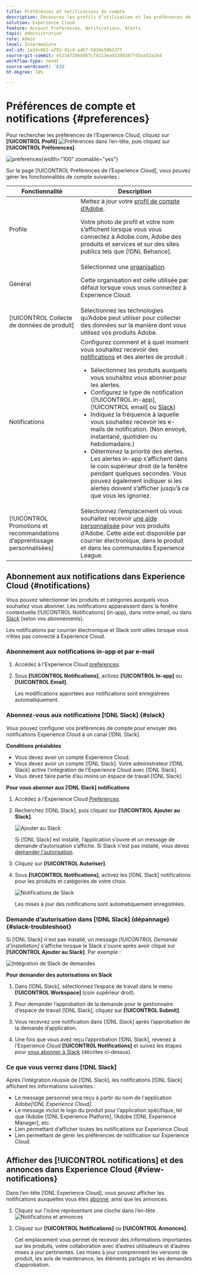 ```yaml
---
title: Préférences et notifications de compte
description: Découvrez les profils d’utilisation et les préférences de compte dans Experience Cloud. Abonnez-vous aux notifications de produit pour les emails et  [!DNL Slack], et configurez des alertes de produit.
solution: Experience Cloud
feature: Account Preferences, Notifications, Alerts
topic: Administration
role: Admin
level: Intermediate
exl-id: 1e34c6b2-a792-41c4-adb7-583de596237f
source-git-commit: e523471b6dd67cf8213ead3208347fd3aa32a164
workflow-type: tm+mt
source-wordcount: '633'
ht-degree: 10%

---
```


# Préférences de compte et notifications {#preferences}

Pour rechercher les préférences de l’Experience Cloud, cliquez sur **[!UICONTROL Profil]** ![Préférences](../assets/preferences-icon-sm.png) dans l’en-tête, puis cliquez sur **[!UICONTROL Préférences]**.

![preferences](../assets/preferences-navigation.png){width="100" zoomable="yes"}

Sur la page [!UICONTROL Préférences de l’Experience Cloud], vous pouvez gérer les fonctionnalités de compte suivantes :

| Fonctionnalité | Description |
|--- |--- |
| Profile | Mettez à jour votre [profil de compte d’Adobe](https://account.adobe.com/profile). <p>Votre photo de profil et votre nom s’affichent lorsque vous vous connectez à Adobe.com, Adobe des produits et services et sur des sites publics tels que [!DNL Behance]. |
| Général | Sélectionnez une [organisation](../administration/organizations.md).<p>Cette organisation est celle utilisée par défaut lorsque vous vous connectez à Experience Cloud. |
| [!UICONTROL Collecte de données de produit] | Sélectionnez les technologies qu’Adobe peut utiliser pour collecter des données sur la manière dont vous utilisez vos produits Adobe. |
| Notifications | Configurez comment et à quel moment vous souhaitez recevoir des [notifications](#subscribe-to-notifications-in-experience-cloud) et des alertes de produit : <ul><li>Sélectionnez les produits auxquels vous souhaitez vous abonner pour les alertes.</li><li>Configurez le type de notification ([!UICONTROL in-app], [!UICONTROL email] ou [Slack](#slack-notifications))</li><li>Indiquez la fréquence à laquelle vous souhaitez recevoir les e-mails de notification. (Non envoyé, instantané, quotidien ou hebdomadaire.)</li><li>Déterminez la priorité des alertes. Les alertes in-app s’affichent dans le coin supérieur droit de la fenêtre pendant quelques secondes. Vous pouvez également indiquer si les alertes doivent s’afficher jusqu’à ce que vous les ignoriez.</li></ul> |
| [!UICONTROL Promotions et recommandations d’apprentissage personnalisées] | Sélectionnez l’emplacement où vous souhaitez recevoir [une aide personnalisée](personalized-learning.md) pour vos produits d’Adobe. Cette aide est disponible par courrier électronique, dans le produit et dans les communautés Experience League. |

## Abonnement aux notifications dans Experience Cloud {#notifications}

Vous pouvez sélectionner les produits et catégories auxquels vous souhaitez vous abonner. Les notifications apparaissent dans la fenêtre contextuelle [!UICONTROL  Notifications] (in-app), dans votre email, ou dans [Slack](#slack-notifications) (selon vos abonnements).

Les notifications par courrier électronique et Slack sont utiles lorsque vous n’êtes pas connecté à Experience Cloud.

### Abonnement aux notifications in-app et par e-mail

1. Accédez à l’Experience Cloud [preferences](https://experience.adobe.com/preferences).

1. Sous **[!UICONTROL Notifications]**, activez **[!UICONTROL In-app]** ou **[!UICONTROL Email]**.

   Les modifications apportées aux notifications sont enregistrées automatiquement.

### Abonnez-vous aux notifications [!DNL Slack] {#slack}

Vous pouvez configurer vos préférences de compte pour envoyer des notifications Experience Cloud à un canal [!DNL Slack].

**Conditions préalables**

* Vous devez avoir un compte Experience Cloud.
* Vous devez avoir un compte [!DNL Slack]. Votre administrateur [!DNL Slack] active l&#39;intégration de l&#39;Experience Cloud avec [!DNL Slack].
* Vous devez faire partie d’au moins un espace de travail [!DNL Slack].

**Pour vous abonner aux [!DNL Slack] notifications**

1. Accédez à l’Experience Cloud [Preferences](https://experience.adobe.com/preferences).

1. Recherchez [!DNL Slack], puis cliquez sur **[!UICONTROL Ajouter au Slack]**.

   ![Ajouter au Slack](../assets/add-to-slack.png)

   Si [!DNL Slack] est installé, l’application s’ouvre et un message de demande d’autorisation s’affiche. Si Slack n&#39;est pas installé, vous devez [demander l&#39;autorisation](#slack-troubleshoot).

1. Cliquez sur **[!UICONTROL Autoriser]**.

1. Sous **[!UICONTROL Notifications]**, activez les [!DNL Slack] notifications pour les produits et catégories de votre choix.

   ![Notifications de Slack](../assets/slack.png)

   Les mises à jour des notifications sont automatiquement enregistrées.

### Demande d’autorisation dans [!DNL Slack] (dépannage) {#slack-troubleshoot}

Si [!DNL Slack] n&#39;est pas installé, un message _[!UICONTROL Demande d&#39;installation]_ s&#39;affiche lorsque le Slack s&#39;ouvre après avoir cliqué sur **[!UICONTROL Ajouter au Slack]**. Par exemple :

![Intégration de Slack de demandes](../assets/slack-workspace.png)

**Pour demander des autorisations en Slack**

1. Dans [!DNL Slack], sélectionnez l’espace de travail dans le menu **[!UICONTROL Workspace]** (coin supérieur droit).

1. Pour demander l’approbation de la demande pour le gestionnaire d’espace de travail [!DNL Slack], cliquez sur **[!UICONTROL Submit]**.

1. Vous recevrez une notification dans [!DNL Slack] après l’approbation de la demande d’application.

1. Une fois que vous avez reçu l’approbation [!DNL Slack], revenez à l’Experience Cloud **[!UICONTROL Notifications]** et suivez les étapes pour [vous abonner à Slack](#slack-notifications) (décrites ci-dessus).

### Ce que vous verrez dans [!DNL Slack]

Après l’intégration réussie de [!DNL Slack], les notifications [!DNL Slack] affichent les informations suivantes :

* Le message personnel sera reçu à partir du nom de l&#39;application _Adobe[!DNL Experience Cloud]_.
* Le message inclut le logo du produit pour l’application spécifique, tel que l’Adobe [!DNL Experience Platform], l’Adobe [!DNL Experience Manager], etc.
* Lien permettant d’afficher toutes les notifications sur Experience Cloud.
* Lien permettant de gérer les préférences de notification sur Experience Cloud.

## Afficher des [!UICONTROL notifications] et des annonces dans Experience Cloud {#view-notifications}

Dans l’en-tête [!DNL Experience Cloud], vous pouvez afficher les notifications auxquelles vous êtes [abonné](#notifications), ainsi que les annonces.

1. Cliquez sur l’icône représentant une cloche dans l’en-tête . ![Notifications et annonces](../assets/bell-icon.png)

1. Cliquez sur **[!UICONTROL Notifications]** ou **[!UICONTROL Annonces]**.

   Cet emplacement vous permet de recevoir des informations importantes sur les produits, votre collaboration avec d’autres utilisateurs et d’autres mises à jour pertinentes. Les mises à jour comprennent les versions de produit, les avis de maintenance, les éléments partagés et les demandes d’approbation.
